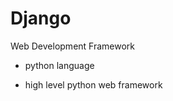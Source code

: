 # Django

Web Development Framework

* python language
* high level python web framework














